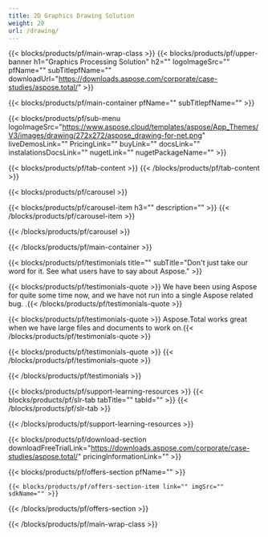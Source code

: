 ```yaml
---
title: 2D Graphics Drawing Solution 
weight: 20
url: /drawing/ 
---
```


{{< blocks/products/pf/main-wrap-class >}}
{{< blocks/products/pf/upper-banner h1="Graphics Processing Solution" h2="" logoImageSrc="" pfName="" subTitlepfName="" downloadUrl="https://downloads.aspose.com/corporate/case-studies/aspose.total/" >}}

{{< blocks/products/pf/main-container pfName="" subTitlepfName="" >}}

{{< blocks/products/pf/sub-menu logoImageSrc="https://www.aspose.cloud/templates/aspose/App_Themes/V3/images/drawing/272x272/aspose_drawing-for-net.png" liveDemosLink="" PricingLink="" buyLink="" docsLink="" instalationsDocsLink="" nugetLink="" nugetPackageName="" >}}

{{< blocks/products/pf/tab-content >}}
{{< /blocks/products/pf/tab-content >}}

<!--Diagrams Start-->
{{< blocks/products/pf/carousel >}}

{{< blocks/products/pf/carousel-item h3="" description="" >}}
{{< /blocks/products/pf/carousel-item >}}

{{< /blocks/products/pf/carousel >}}
<!--Diagrams End-->

<!--Feature-section Start-->
<!--Feature-section End-->

{{< /blocks/products/pf/main-container >}}

{{< blocks/products/pf/testimonials title="" subTitle="Don't just take our word for it. See what users have to say about Aspose." >}}

{{< blocks/products/pf/testimonials-quote >}}
We have been using Aspose for quite some time now, and we have not run into a single Aspose related bug. .{{< /blocks/products/pf/testimonials-quote >}}

{{< blocks/products/pf/testimonials-quote >}}
Aspose.Total works great when we have large files and documents to work on.{{< /blocks/products/pf/testimonials-quote >}}

{{< blocks/products/pf/testimonials-quote >}}
{{< /blocks/products/pf/testimonials-quote >}}

{{< /blocks/products/pf/testimonials >}}

{{< blocks/products/pf/support-learning-resources >}}
{{< blocks/products/pf/slr-tab tabTitle="" tabId="" >}}
{{< /blocks/products/pf/slr-tab >}}

{{< /blocks/products/pf/support-learning-resources >}}

{{< blocks/products/pf/download-section downloadFreeTrialLink="https://downloads.aspose.com/corporate/case-studies/aspose.total/" pricingInformationLink="" >}}

{{< blocks/products/pf/offers-section pfName="" >}}

    {{< blocks/products/pf/offers-section-item link="" imgSrc="" sdkName="" >}}

{{< /blocks/products/pf/offers-section >}}

{{< /blocks/products/pf/main-wrap-class >}}